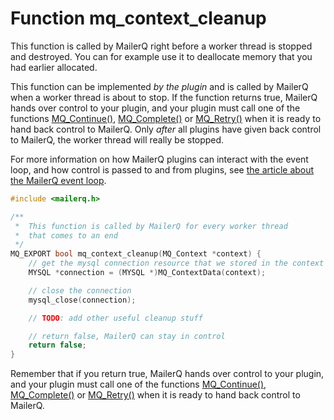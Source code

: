# Function mq_context_cleanup

This function is called by MailerQ right before a worker thread is stopped and destroyed. You can for example use it to deallocate memory that you had earlier allocated.

This function can be implemented _by the plugin_ and is called by MailerQ when a worker thread is about to stop. If the function returns true, MailerQ hands over control to your plugin, and your plugin must call one of the functions [MQ_Continue()](/documentation/mq_continue), [MQ_Complete()](/documentation/mq_complete) or [MQ_Retry()](/documentation/mq_retry) when it is ready to hand back control to MailerQ. Only _after_ all plugins have given back control to MailerQ, the worker thread will really be stopped.

For more information on how MailerQ plugins can interact with the event loop, and how control is passed to and from plugins, see [the article about the MailerQ event loop](/documentation/eventloop).

````c
#include <mailerq.h>

/**
 *  This function is called by MailerQ for every worker thread
 *  that comes to an end
 */
MQ_EXPORT bool mq_context_cleanup(MQ_Context *context) {
    // get the mysql connection resource that we stored in the context
    MYSQL *connection = (MYSQL *)MQ_ContextData(context);

    // close the connection
    mysql_close(connection);

    // TODO: add other useful cleanup stuff

    // return false, MailerQ can stay in control
    return false;
}
````

Remember that if you return true, MailerQ hands over control to your plugin, and your plugin must call one of the functions [MQ_Continue()](/documentation/mq_continue), [MQ_Complete()](/documentation/mq_complete) or [MQ_Retry()](/documentation/mq_retry) when it is ready to hand back control to MailerQ.